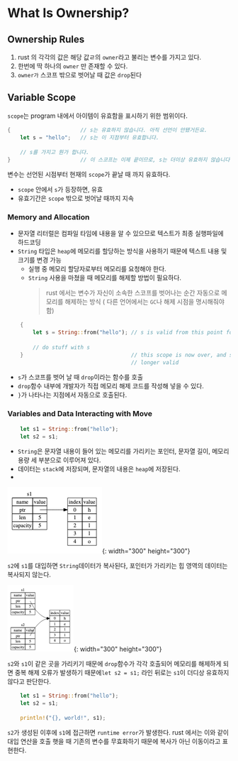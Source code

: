 # What Is Ownership?

## Ownership Rules
1. rust 의 각각의 값은 해당 값ㄹ의 `owner`라고 불리는 변수를 가지고 있다.
2. 한번에 딱 하나의 `owner` 만 존재할 수 있다.
3. `owner가` 스코프 밖으로 벗어날 때 값은 `drop`된다

## Variable Scope

`scope`는 program 내에서 아이템이 유효함을 표시하기 위한 범위이다.

```rust
{                      // s는 유효하지 않습니다. 아직 선언이 안됐거든요.
    let s = "hello";   // s는 이 지점부터 유효합니다.

    // s를 가지고 뭔가 합니다.
}                      // 이 스코프는 이제 끝이므로, s는 더이상 유효하지 않습니다.
```

변수는 선언된 시점부터 현재의 `scope`가 끝날 때 까지 유효하다.
- `scope` 안에서 `s`가 등장하면, 유효
- 유효기간은 `scope` 밖으로 벗어날 때까지 지속



### Memory and Allocation
- 문자열 리터럴은 컴파일 타임에 내용을 알 수 있으므로 텍스트가 최종 실행파일에 하드코딩
- `String` 타입은 `heap`에 메모리를 할당하는 방식을 사용하기 때문에 텍스트 내용 및 크기를 변경 가능
  - 실행 중 메모리 할당자로부터 메모리를 요청해야 한다.
  - `String` 사용을 마쳤을 때 메모리를 해제할 방법이 필요하다.
    >rust  에서는 변수가 자신이 소속한 스코프를 벗어나는 순간 자동으로 메모리를 해제하는 방식 ( 다른 언어에서는 `GC`나 해제 시점을 명시해줘야 함)
```rust
    {
        let s = String::from("hello"); // s is valid from this point forward

        // do stuff with s
    }                                  // this scope is now over, and s is no
                                       // longer valid
```
- `s`가 스코프를 벗어 날 때 `drop`이라는 함수를 호출
- `drop`함수 내부에 개발자가 직접 메모리 해제 코드를 작성해 넣을 수 있다.
- `}`가 나타나는 지점에서 자동으로 호출된다.

### Variables and Data Interacting with Move

```rust
    let s1 = String::from("hello");
    let s2 = s1;
```
- `String`은 문자열 내용이 들어 있는 메모리를 가리키는 포인터, 문자열 길이, 메모리 용량 세 부분으로 이루어져 있다.
- 데이터는 `stack`에 저장되며, 문자열의 내용은 `heap`에 저장된다.
- 
![string holding the value](./img/img.png){: width="300" height="300"}

`s2`에 `s1`를 대입하면 `String`데이터가 복사된다, 포인터가 가리키는 힙 영역의 데이터는 복사되지 않는다.

![copy of the pointer, length, and capacity](img/img_2.png){: width="300" height="300"}


`s2`와 `s1`이 같은 곳을 가리키기 때문에 `drop`함수가 각각 호출되어 메모리를 해제하게 되면 중복 해제 오류가 발생하기 때문에`let s2 = s1;` 라인 뒤로는 `s1`이 더디상 유효하지 않다고 판단한다.
```rust
    let s1 = String::from("hello");
    let s2 = s1;

    println!("{}, world!", s1);
```

`s2`가 생성된 이후에 `s1`에 접근하면 `runtime error`가 발생한다.
rust 에서는 이와 같이 대입 연산을 호출 햇을 때 기존의 변수를 무효화하기 때문에 복사가 아닌 이동이라고 표현한다.
